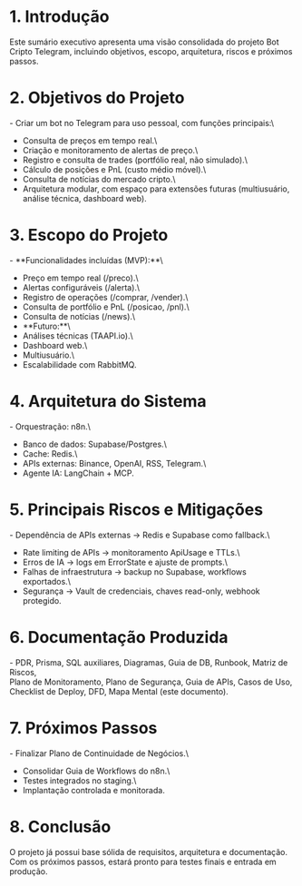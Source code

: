 # 1. Introdução

Este sumário executivo apresenta uma visão consolidada do projeto Bot
Cripto Telegram, incluindo objetivos, escopo, arquitetura, riscos e
próximos passos.

# 2. Objetivos do Projeto

\- Criar um bot no Telegram para uso pessoal, com funções principais:\
- Consulta de preços em tempo real.\
- Criação e monitoramento de alertas de preço.\
- Registro e consulta de trades (portfólio real, não simulado).\
- Cálculo de posições e PnL (custo médio móvel).\
- Consulta de notícias do mercado cripto.\
- Arquitetura modular, com espaço para extensões futuras (multiusuário,
análise técnica, dashboard web).

# 3. Escopo do Projeto

\- \*\*Funcionalidades incluídas (MVP):\*\*\
- Preço em tempo real (/preco).\
- Alertas configuráveis (/alerta).\
- Registro de operações (/comprar, /vender).\
- Consulta de portfólio e PnL (/posicao, /pnl).\
- Consulta de notícias (/news).\
- \*\*Futuro:\*\*\
- Análises técnicas (TAAPI.io).\
- Dashboard web.\
- Multiusuário.\
- Escalabilidade com RabbitMQ.

# 4. Arquitetura do Sistema

\- Orquestração: n8n.\
- Banco de dados: Supabase/Postgres.\
- Cache: Redis.\
- APIs externas: Binance, OpenAI, RSS, Telegram.\
- Agente IA: LangChain + MCP.

# 5. Principais Riscos e Mitigações

\- Dependência de APIs externas → Redis e Supabase como fallback.\
- Rate limiting de APIs → monitoramento ApiUsage e TTLs.\
- Erros de IA → logs em ErrorState e ajuste de prompts.\
- Falhas de infraestrutura → backup no Supabase, workflows exportados.\
- Segurança → Vault de credenciais, chaves read-only, webhook protegido.

# 6. Documentação Produzida

\- PDR, Prisma, SQL auxiliares, Diagramas, Guia de DB, Runbook, Matriz
de Riscos,\
Plano de Monitoramento, Plano de Segurança, Guia de APIs, Casos de Uso,\
Checklist de Deploy, DFD, Mapa Mental (este documento).

# 7. Próximos Passos

\- Finalizar Plano de Continuidade de Negócios.\
- Consolidar Guia de Workflows do n8n.\
- Testes integrados no staging.\
- Implantação controlada e monitorada.

# 8. Conclusão

O projeto já possui base sólida de requisitos, arquitetura e
documentação. Com os próximos passos, estará pronto para testes finais e
entrada em produção.
